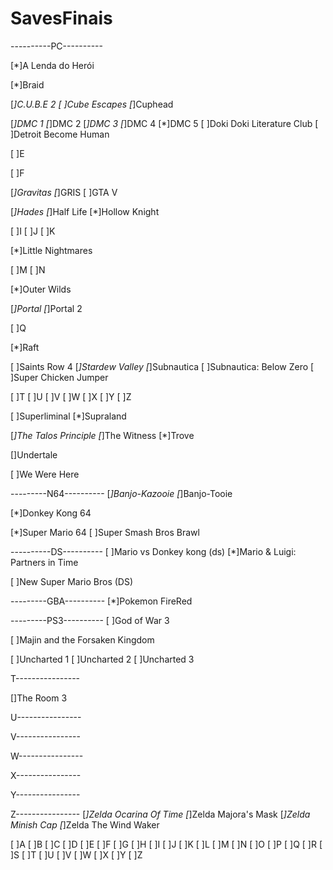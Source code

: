 # SavesFinais

----------PC----------

[*]A Lenda do Herói

[*]Braid

[*]C.U.B.E 2
[ ]Cube Escapes
[*]Cuphead

[*]DMC 1
[*]DMC 2
[*]DMC 3
[*]DMC 4
[*]DMC 5
[ ]Doki Doki Literature Club
[ ]Detroit Become Human

[ ]E

[ ]F

[*]Gravitas
[*]GRIS
[ ]GTA V

[*]Hades
[*]Half Life
[*]Hollow Knight

[ ]I
[ ]J
[ ]K

[*]Little Nightmares

[ ]M
[ ]N

[*]Outer Wilds

[*]Portal
[*]Portal 2

[ ]Q

[*]Raft

[ ]Saints Row 4
[*]Stardew Valley
[*]Subnautica
[ ]Subnautica: Below Zero
[ ]Super Chicken Jumper

[ ]T
[ ]U
[ ]V
[ ]W
[ ]X
[ ]Y
[ ]Z






















[ ]Superliminal
[*]Supraland

[*]The Talos Principle
[*]The Witness
[*]Trove

[]Undertale

[ ]We Were Here

---------N64----------
[*]Banjo-Kazooie
[*]Banjo-Tooie

[*]Donkey Kong 64

[*]Super Mario 64
[ ]Super Smash Bros Brawl



----------DS----------
[ ]Mario vs Donkey kong (ds)
[*]Mario & Luigi: Partners in Time

[ ]New Super Mario Bros (DS)


---------GBA----------
[*]Pokemon FireRed



---------PS3----------
[ ]God of War 3

[ ]Majin and the Forsaken Kingdom

[ ]Uncharted 1
[ ]Uncharted 2
[ ]Uncharted 3

T----------------

[]The Room 3

U----------------



V----------------

W----------------

X----------------

Y----------------

Z----------------
[*]Zelda Ocarina Of Time
[*]Zelda Majora's Mask
[*]Zelda Minish Cap
[*]Zelda The Wind Waker


[ ]A
[ ]B
[ ]C
[ ]D
[ ]E
[ ]F
[ ]G
[ ]H
[ ]I
[ ]J
[ ]K
[ ]L
[ ]M
[ ]N
[ ]O
[ ]P
[ ]Q
[ ]R
[ ]S
[ ]T
[ ]U
[ ]V
[ ]W
[ ]X
[ ]Y
[ ]Z

